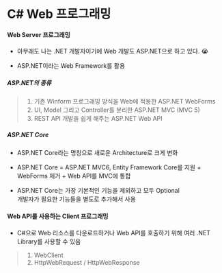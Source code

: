 # C# Web 프로그래밍
#### Web Server 프로그래밍 
- 아무래도 나는 .NET 개발자이기에 Web 개발도 ASP.NET으로 하고 있다. &#128557;

- ASP.NET이라는 Web Framework를 활용

##### ASP.NET의 종류
>1. 기존 Winform 프로그래밍 방식을 Web에 적용한 ASP.NET WebForms
>1. UI, Model 그리고 Controller를 분리한 ASP.NET MVC (MVC 5)
>1. REST API 개발을 쉽게 해주는 ASP.NET Web API

##### ASP.NET Core
- ASP.NET Core라는 명칭으로 새로운 Architecture로 크게 변화

- ASP.NET Core = ASP.NET MVC6, Entity Framework Core를 지원 + WebForms 제거 + Web API를 MVC에 통합

- ASP.NET Core는 가장 기본적인 기능을 제외하고 모두 Optional<br>
개발자가 필요한 기능들을 별도로 추가해서 사용

#### Web API를 사용하는 Client 프로그래밍
- C#으로 Web 리소스를 다운로드하거나 Web API를 호출하기 위해 여러 .NET Library를 사용할 수 있음
>1. WebClient
>1. HttpWebRequest / HttpWebResponse